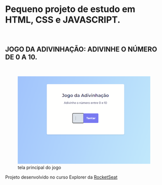 <h1> Pequeno projeto de estudo em HTML, CSS e JAVASCRIPT. </h1> 
<br> 
<h2> JOGO DA ADIVINHAÇÃO: ADIVINHE O NÚMERO DE 0 A 10. </h2>
<br>
<figure>
<img src="./assets/screen-game.png">
<figcaption> tela principal do jogo </figcaption>
</figure>

<p> Projeto desenvolvido no curso Explorer da <a href="app.rocketseat.com.br">RocketSeat</a> </p>